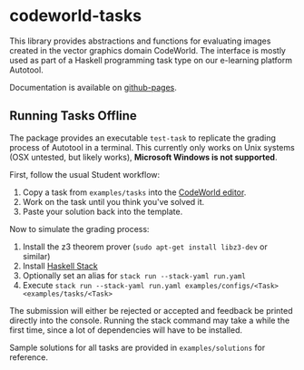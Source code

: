 # codeworld-tasks

This library provides abstractions and functions for evaluating images created in the vector graphics domain CodeWorld.
The interface is mostly used as part of a Haskell programming task type on our e-learning platform Autotool.

Documentation is available on [github-pages](https://fmidue.github.io/codeworld-tasks/).

## Running Tasks Offline

The package provides an executable `test-task` to replicate the grading process of Autotool in a terminal.
This currently only works on Unix systems (OSX untested, but likely works), **Microsoft Windows is not supported**.

First, follow the usual Student workflow:

1. Copy a task from `examples/tasks` into the [CodeWorld editor](https://code.world/haskell).
1. Work on the task until you think you've solved it.
1. Paste your solution back into the template.

Now to simulate the grading process:

1. Install the z3 theorem prover (`sudo apt-get install libz3-dev` or similar)
1. Install [Haskell Stack](https://docs.haskellstack.org/en/stable/#__tabbed_2_1)
1. Optionally set an alias for `stack run --stack-yaml run.yaml`
1. Execute `stack run --stack-yaml run.yaml examples/configs/<Task> <examples/tasks/<Task>`

The submission will either be rejected or accepted and feedback be printed directly into the console.
Running the stack command may take a while the first time, since a lot of dependencies will have to be installed.

Sample solutions for all tasks are provided in `examples/solutions` for reference.
